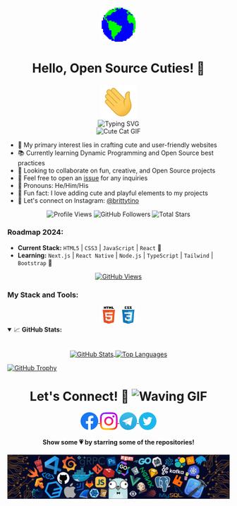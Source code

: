 <div align="center">
  <img src="https://raw.githubusercontent.com/brittytino/brittytino/main/GIF/Earth.gif" width="80" />
  <h1>Hello, Open Source Cuties! 💖</h1>
  <img src="https://raw.githubusercontent.com/brittytino/brittytino/main/GIF/Hi.gif" width="80" />
</div>

<div align="center">
  <img src="https://readme-typing-svg.demolab.com?font=Fira+Code&pause=1000&color=F72585&center=true&vCenter=true&width=435&lines=I'm+Tino+Britty;Full+Stack+Developer;Open+Source+Advocate" alt="Typing SVG" />
</div>

<div align="center">
  <img src="https://raw.githubusercontent.com/brittytino/brittytino/main/GIF/cute-cat.gif" width="240" alt="Cute Cat GIF" />
</div>

- 🌸 My primary interest lies in crafting cute and user-friendly websites
- 📚 Currently learning Dynamic Programming and Open Source best practices
- 🌱 Looking to collaborate on fun, creative, and Open Source projects
- 💬 Feel free to open an [issue](https://github.com/brittytino/brittytino/issues) for any inquiries
- 🧸 Pronouns: He/Him/His
- 🌈 Fun fact: I love adding cute and playful elements to my projects
- 📲 Let's connect on Instagram: [@brittytino](https://www.instagram.com/brittytino/)

<div align="center">
  <img src="https://komarev.com/ghpvc/?username=brittytino&style=flat&color=FF69B4" alt="Profile Views" />
  <img src="https://img.shields.io/github/followers/brittytino?label=Followers&style=flat&color=FF69B4" alt="GitHub Followers" />
  <img src="https://img.shields.io/github/stars/brittytino?label=Stars&style=flat&color=FF69B4" alt="Total Stars" />
</div>

### Roadmap 2024:

- **Current Stack:** `HTML5` | `CSS3` | `JavaScript` | `React` 🦄
- **Learning:** `Next.js` | `React Native` | `Node.js` | `TypeScript` | `Tailwind` | `Bootstrap` 🌸

<div align="center">
  <a href="https://u8views.com/github/brittytino"><img src="https://u8views.com/api/v1/github/profiles/153193545/views/day-week-month-total-count.svg" alt="GitHub Views" /></a>
</div>

### My Stack and Tools:

<div align="center">
  <img src="https://raw.githubusercontent.com/brittytino/brittytino/main/images/html5-original.svg" title="HTML5" alt="HTML5" width="40" height="40" />
  <img src="https://raw.githubusercontent.com/brittytino/brittytino/main/images/css3-original.svg" title="CSS3" alt="CSS3" width="40" height="40" />
  <!-- Add more tech stack icons here -->
</div>

<details open>
<summary>
  <g-emoji alias="chart_with_upwards_trend">📈</g-emoji>
  <strong>GitHub Stats:</strong>
</summary>
<br>

<p align="center">
  <a href="https://github.com/brittytino">
    <img align="center" src="https://github-readme-stats.vercel.app/api?username=brittytino&show_icons=true&theme=dracula&hide_border=true" alt="GitHub Stats" />
  </a>
  <a href="https://github.com/brittytino">
    <img align="center" height="195px" src="https://github-readme-stats.vercel.app/api/top-langs/?username=brittytino&layout=compact&langs_count=10&theme=dracula&hide_border=true" alt="Top Languages" />
  </a>
</p>
</details>

[![GitHub Trophy](https://github-profile-trophy.vercel.app/?username=brittytino&theme=dracula&no-frame=true&margin-w=10&margin-h=10&column=10&no-bg=true)](https://github.com/brittytino)

<div align="center">
  <h1>
    Let's Connect! 🤗
    <a target="_blank">
      <img src="https://raw.githubusercontent.com/brittytino/brittytino/main/GIF/cute-wave.gif" height="40" style="max-width:100%;" alt="Waving GIF" />
    </a>
  </h1>

  <p align="center">
    <a href="https://www.facebook.com/brittytino" target="_blank">
      <img align="center" src="https://raw.githubusercontent.com/brittytino/brittytino/main/PNG/Facebook.png" height="40" width="40" alt="Facebook" />
    </a>
    <a href="https://www.instagram.com/brittytino" target="_blank">
      <img align="center" src="https://raw.githubusercontent.com/brittytino/brittytino/main/PNG/Instagram.png" height="40" width="40" alt="Instagram" />
    </a>
    <a href="https://telegram.me/brittytino" target="_blank">
      <img align="center" src="https://raw.githubusercontent.com/brittytino/brittytino/main/PNG/Telegram.png" height="40" width="40" alt="Telegram" />
    </a>
    <a href="https://twitter.com/tinobritty" target="_blank">
      <img align="center" src="https://raw.githubusercontent.com/brittytino/brittytino/main/PNG/Twitter.png" height="40" width="40" alt="Twitter" />
    </a>
  </p>
</div>

<h4 align="center">Show some 💗 by starring some of the repositories!</h4>

<div align="center">
  <img src="https://raw.githubusercontent.com/brittytino/brittytino/main/PNG/footer.png" alt="Footer" />
</div>
